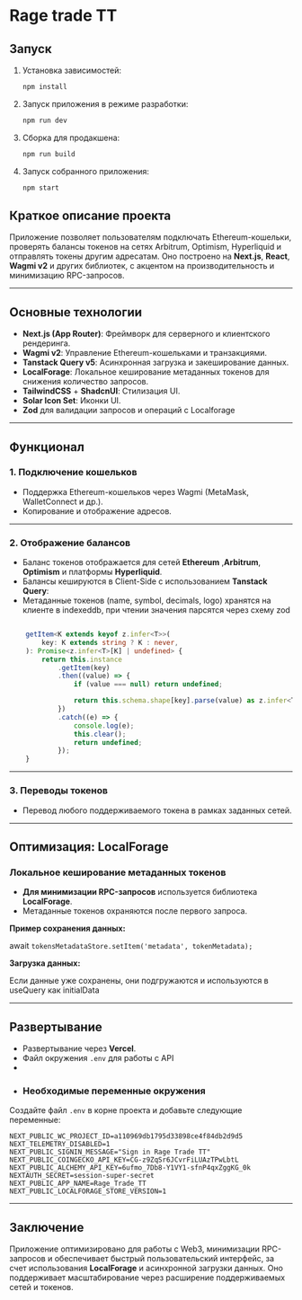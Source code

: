 # **Rage trade TT**

## **Запуск**

1. Установка зависимостей:

    ```bash
    npm install
    ```

2. Запуск приложения в режиме разработки:

    ```bash
    npm run dev
    ```

3. Сборка для продакшена:

    ```bash
    npm run build
    ```

4. Запуск собранного приложения:

    ```bash
    npm start
    ```

## **Краткое описание проекта**

Приложение позволяет пользователям подключать Ethereum-кошельки, проверять балансы токенов на сетях Arbitrum, Optimism, Hyperliquid и отправлять токены другим адресатам. Оно построено на **Next.js**, **React**, **Wagmi v2** и других библиотек, с акцентом на производительность и минимизацию RPC-запросов.

---

## **Основные технологии**

- **Next.js (App Router)**: Фреймворк для серверного и клиентского рендеринга.
- **Wagmi v2**: Управление Ethereum-кошельками и транзакциями.
- **Tanstack Query v5**: Асинхронная загрузка и закеширование данных.
- **LocalForage**: Локальное кеширование метаданных токенов для снижения количество запросов.
- **TailwindCSS** + **ShadcnUI**: Стилизация UI.
- **Solar Icon Set**: Иконки UI.
- **Zod** для валидации запросов и операций с Localforage

---

## **Функционал**

### **1. Подключение кошельков**

- Поддержка Ethereum-кошельков через Wagmi (MetaMask, WalletConnect и др.).
- Копирование и отображение адресов.

---

### **2. Отображение балансов**

- Баланс токенов отображается для сетей **Ethereum** ,**Arbitrum**, **Optimism** и платформы **Hyperliquid**.
- Балансы кешируются в Client-Side с использованием **Tanstack Query**:
- Метаданные токенов (name, symbol, decimals, logo) хранятся на клиенте в indexeddb, при чтении значения парсятся через схему zod

```ts

    getItem<K extends keyof z.infer<T>>(
        key: K extends string ? K : never,
    ): Promise<z.infer<T>[K] | undefined> {
        return this.instance
            .getItem(key)
            .then((value) => {
                if (value === null) return undefined;

                return this.schema.shape[key].parse(value) as z.infer<T>[K];
            })
            .catch((e) => {
                console.log(e);
                this.clear();
                return undefined;
            });
    }
```

---

### **3. Переводы токенов**

- Перевод любого поддерживаемого токена в рамках заданных сетей.

---

## **Оптимизация: LocalForage**

### **Локальное кеширование метаданных токенов**

- **Для минимизации RPC-запросов** используется библиотека **LocalForage**.
- Метаданные токенов охраняются после первого запроса.

**Пример сохранения данных:**

await `tokensMetadataStore.setItem('metadata', tokenMetadata);`

**Загрузка данных:**

Если данные уже сохранены, они подгружаются и используются в useQuery как initialData

---

## **Развертывание**

- Развертывание через **Vercel**.
- Файл окружения `.env` для работы с API
-
- ### **Необходимые переменные окружения**

Создайте файл `.env` в корне проекта и добавьте следующие переменные:

```env
NEXT_PUBLIC_WC_PROJECT_ID=a110969db1795d33898ce4f84db2d9d5
NEXT_TELEMETRY_DISABLED=1
NEXT_PUBLIC_SIGNIN_MESSAGE="Sign in Rage Trade TT"
NEXT_PUBLIC_COINGECKO_API_KEY=CG-z9ZqSr6JCvrFiLUAzTPwLbtL
NEXT_PUBLIC_ALCHEMY_API_KEY=6ufmo_7Db8-Y1VY1-sfnP4qxZggKG_0k
NEXTAUTH_SECRET=session-super-secret
NEXT_PUBLIC_APP_NAME=Rage_Trade_TT
NEXT_PUBLIC_LOCALFORAGE_STORE_VERSION=1
```

---

## **Заключение**

Приложение оптимизировано для работы с Web3, минимизации RPC-запросов и обеспечивает быстрый пользовательский интерфейс, за счет использования **LocalForage** и асинхронной загрузки данных. Оно поддерживает масштабирование через расширение поддерживаемых сетей и токенов.
